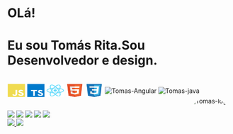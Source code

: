 # OLá!
# Eu sou Tomás Rita.Sou Desenvolvedor e design.
<div style="display: inline_block"><br>
  <img align="center" alt="Tomas-js" height="30" width="40" src="https://raw.githubusercontent.com/devicons/devicon/master/icons/javascript/javascript-plain.svg">
  <img align="center" alt="Tomas-Ts" height="30" width="40" src="https://raw.githubusercontent.com/devicons/devicon/master/icons/typescript/typescript-plain.svg">
  <img align="center" alt="Tomas-React" height="30" width="40" src="https://raw.githubusercontent.com/devicons/devicon/master/icons/react/react-original.svg">
  <img align="center" alt="Tomas-HTML" height="30" width="40" src="https://raw.githubusercontent.com/devicons/devicon/master/icons/html5/html5-original.svg">
  <img align="center" alt="Tomas-CSS" height="30" width="40" src="https://raw.githubusercontent.com/devicons/devicon/master/icons/css3/css3-original.svg">
  <img align="center" alt="Tomas-Angular" height="30" width="40" src="https://angular.io/assets/images/logos/angularjs/AngularJS-Shield.svg">
  <img align="center" alt="Tomas-java" height="40" width="30" src="https://upload.wikimedia.org/wikipedia/en/thumb/3/30/Java_programming_language_logo.svg/800px-Java_programming_language_logo.svg.png">
  <img align="right" alt="Tomas-logo" height="150" style="border-radius:50px;" src="https://cdn.discordapp.com/attachments/1007693360728916059/1225577527548837909/CAPA.png?ex=6621a304&is=660f2e04&hm=39de5b54d7ba18eb1db63af3d7fb936c226b3c3486a9f1c80886b41ae0000f64&">
</div>
  
  ##
 
<div> 
  <a href="https://www.youtube.com/channel/UCRp1gHRf6k76ltu5A-iP4hA" target="_blank"><img src="https://img.shields.io/badge/YouTube-FF0000?style=for-the-badge&logo=youtube&logoColor=white" target="_blank"></a>
  <a href="https://www.instagram.com/tomasdrita/" target="_blank"><img src="https://img.shields.io/badge/-Instagram-%23E4405F?style=for-the-badge&logo=instagram&logoColor=white" target="_blank"></a>
 <a href="https://www.behance.net/tomsritajunior/projects"_blank"><img src="https://cdn.jsdelivr.net/gh/devicons/devicon@latest/icons/behance/behance-original.svg?style=for-the-badge&logo=behance&logoColor=white" target="_blank" /></a> 
  <a href = "mailto:tomasdrita15@gmail.com"><img src="https://img.shields.io/badge/-Gmail-%23333?style=for-the-badge&logo=gmail&logoColor=white" target="_blank"></a>
  <a href="https://www.linkedin.com/in/tom%C3%A1s-rita-072a27242/" target="_blank"><img src="https://img.shields.io/badge/-LinkedIn-%230077B5?style=for-the-badge&logo=linkedin&logoColor=white" target="_blank"></a> 
</div>

<div align="start">
  <a href="https://github.com/Tom-sRita">
  <img height="180em" src="https://github-readme-stats.vercel.app/api?username=TomasRita&show_icons=true&theme=dark&include_all_commits=true&count_private=true"/>
  <img height="180em" src="https://github-readme-stats.vercel.app/api/top-langs/?username=TomasRita&layout=compact&langs_count=7&theme=dark"/>
</div>
